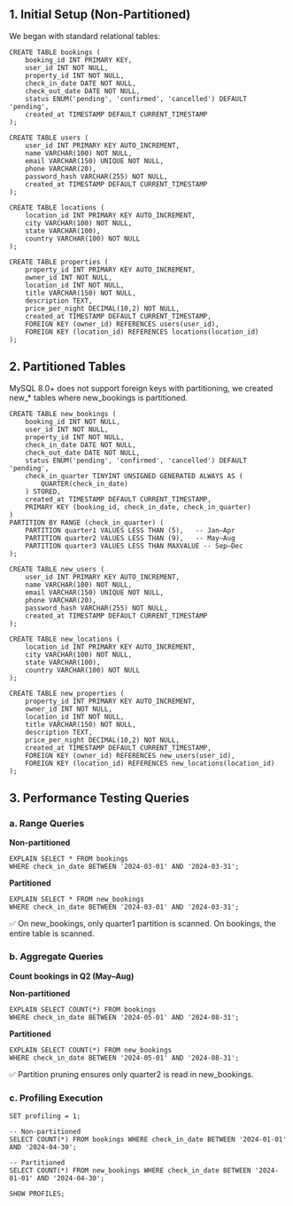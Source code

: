 ## 1. Initial Setup (Non-Partitioned)

We began with standard relational tables:

```
CREATE TABLE bookings (
    booking_id INT PRIMARY KEY,
    user_id INT NOT NULL,
    property_id INT NOT NULL,
    check_in_date DATE NOT NULL,
    check_out_date DATE NOT NULL,
    status ENUM('pending', 'confirmed', 'cancelled') DEFAULT 'pending',
    created_at TIMESTAMP DEFAULT CURRENT_TIMESTAMP
);

CREATE TABLE users (
    user_id INT PRIMARY KEY AUTO_INCREMENT,
    name VARCHAR(100) NOT NULL,
    email VARCHAR(150) UNIQUE NOT NULL,
    phone VARCHAR(20),
    password_hash VARCHAR(255) NOT NULL,
    created_at TIMESTAMP DEFAULT CURRENT_TIMESTAMP
);

CREATE TABLE locations (
    location_id INT PRIMARY KEY AUTO_INCREMENT,
    city VARCHAR(100) NOT NULL,
    state VARCHAR(100),
    country VARCHAR(100) NOT NULL
);

CREATE TABLE properties (
    property_id INT PRIMARY KEY AUTO_INCREMENT,
    owner_id INT NOT NULL,
    location_id INT NOT NULL,
    title VARCHAR(150) NOT NULL,
    description TEXT,
    price_per_night DECIMAL(10,2) NOT NULL,
    created_at TIMESTAMP DEFAULT CURRENT_TIMESTAMP,
    FOREIGN KEY (owner_id) REFERENCES users(user_id),
    FOREIGN KEY (location_id) REFERENCES locations(location_id)
);
```

## 2. Partitioned Tables

MySQL 8.0+ does not support foreign keys with partitioning, we created new_* tables where new_bookings is partitioned.

```
CREATE TABLE new_bookings (
    booking_id INT NOT NULL,
    user_id INT NOT NULL,
    property_id INT NOT NULL,
    check_in_date DATE NOT NULL,
    check_out_date DATE NOT NULL,
    status ENUM('pending', 'confirmed', 'cancelled') DEFAULT 'pending',
    check_in_quarter TINYINT UNSIGNED GENERATED ALWAYS AS (
        QUARTER(check_in_date)
    ) STORED,
    created_at TIMESTAMP DEFAULT CURRENT_TIMESTAMP,
    PRIMARY KEY (booking_id, check_in_date, check_in_quarter)
)
PARTITION BY RANGE (check_in_quarter) (
    PARTITION quarter1 VALUES LESS THAN (5),   -- Jan–Apr
    PARTITION quarter2 VALUES LESS THAN (9),   -- May–Aug
    PARTITION quarter3 VALUES LESS THAN MAXVALUE -- Sep–Dec
);

CREATE TABLE new_users (
    user_id INT PRIMARY KEY AUTO_INCREMENT,
    name VARCHAR(100) NOT NULL,
    email VARCHAR(150) UNIQUE NOT NULL,
    phone VARCHAR(20),
    password_hash VARCHAR(255) NOT NULL,
    created_at TIMESTAMP DEFAULT CURRENT_TIMESTAMP
);

CREATE TABLE new_locations (
    location_id INT PRIMARY KEY AUTO_INCREMENT,
    city VARCHAR(100) NOT NULL,
    state VARCHAR(100),
    country VARCHAR(100) NOT NULL
);

CREATE TABLE new_properties (
    property_id INT PRIMARY KEY AUTO_INCREMENT,
    owner_id INT NOT NULL,
    location_id INT NOT NULL,
    title VARCHAR(150) NOT NULL,
    description TEXT,
    price_per_night DECIMAL(10,2) NOT NULL,
    created_at TIMESTAMP DEFAULT CURRENT_TIMESTAMP,
    FOREIGN KEY (owner_id) REFERENCES new_users(user_id),
    FOREIGN KEY (location_id) REFERENCES new_locations(location_id)
);

```

## 3. Performance Testing Queries
### a. Range Queries
__Non-partitioned__
```
EXPLAIN SELECT * FROM bookings 
WHERE check_in_date BETWEEN '2024-03-01' AND '2024-03-31';
```
__Partitioned__

```
EXPLAIN SELECT * FROM new_bookings 
WHERE check_in_date BETWEEN '2024-03-01' AND '2024-03-31';
```

✅ On new_bookings, only quarter1 partition is scanned.
On bookings, the entire table is scanned.

### b. Aggregate Queries
__Count bookings in Q2 (May–Aug)__

__Non-partitioned__
```
EXPLAIN SELECT COUNT(*) FROM bookings
WHERE check_in_date BETWEEN '2024-05-01' AND '2024-08-31';
```

__Partitioned__
```
EXPLAIN SELECT COUNT(*) FROM new_bookings
WHERE check_in_date BETWEEN '2024-05-01' AND '2024-08-31';
```

✅ Partition pruning ensures only quarter2 is read in new_bookings.

### c. Profiling Execution

```
SET profiling = 1;

-- Non-partitioned
SELECT COUNT(*) FROM bookings WHERE check_in_date BETWEEN '2024-01-01' AND '2024-04-30';

-- Partitioned
SELECT COUNT(*) FROM new_bookings WHERE check_in_date BETWEEN '2024-01-01' AND '2024-04-30';

SHOW PROFILES;

```

